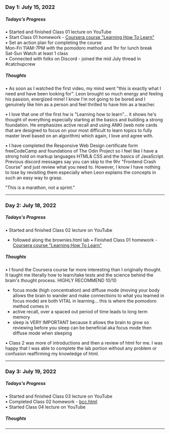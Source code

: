 ### Day 1: July 15, 2022

##### Todays's Progress

• Started and finished Class 01 lecture on YouTube  
• Start Class 01 homework - [Coursera course "Learning How To Learn"](https://coursera.org/share/ace875e4dd605145d75886055799dee7)  
• Set an action plan for completing the course  
 Mon-Fri 11AM-7PM with the pomodoro method and 1hr for lunch break  
 Sat-Sun Watch at least 1 class  
• Connected with folks on Discord - joined the mid July thread in #catchupcrew

##### Thoughts

• As soon as I watched the first video, my mind went "this is exactly what I need and have been looking for". Leon brought so much energy and feeling his passion, energized mine! I know I'm not going to be bored and I genuinely like him as a person and feel thrilled to have him as a teacher.

• I love that one of the first hw is "Learning how to learn"... it shows he's thought of everything especially starting at the basics and building a strong foundation. He emphasizes active recall and using ANKI (web note cards that are designed to focus on your most difficult to learn topics to fully master level based on an algorithm) which again, I love and agree with.

• I have completed the Responsive Web Design certificate form freeCodeCamp and foundations of The Odin Project so I feel like I have a strong hold on markup languages HTML& CSS and the basics of JavaScript. Previous discord messages say you can skip to the 9hr "Frontend Crash Course" and just review what you need to. However, I know I have nothing to lose by revisiting them especially when Leon explains the concepts in such an easy way to grasp.

"This is a marathon, not a sprint."

---

### Day 2: July 18, 2022

##### Todays's Progress

• Started and finished Class 02 lecture on YouTube  
 - followed along the brownies.html lab
• Finished Class 01 homework - [Coursera course "Learning How To Learn"](https://coursera.org/share/ace875e4dd605145d75886055799dee7)

##### Thoughts

• I found the Coursera course far more interesting than I originally thought. It taught me literally how to learn/take tests and the science behind the brain's thought process. HIGHLY RECOMMEND 10/10  
 - focus mode (high concentration) and diffuse mode (moving your body allows the brain to wander and make connections to what you learned in focus mode) are both VITAL in learning... this is where the pomodoro method comes in  
 - active recall, over a spaced out period of time leads to long term memory  
 - sleep is VERY IMPORTANT because it allows the brain to grow so reviewing before you sleep can be beneficial aka focus mode then diffuse mode when sleeping

• Class 2 was more of introductions and then a review of html for me. I was happy that I was able to complete the lab portion without any problem or confusion reaffirming my knowledge of html.

---

### Day 3: July 19, 2022

##### Todays's Progress

• Started and finished Class 03 lecture on YouTube  
• Completed Class 02 homework - [bcc.html](bcc.html)  
• Started Class 04 lecture on YouTube

##### Thoughts

---
